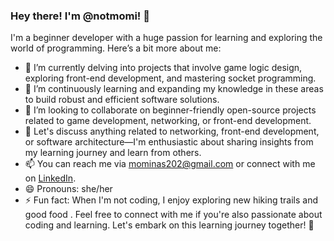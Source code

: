 ### Hey there! I'm @notmomi! 👋

I'm a beginner developer with a huge passion for learning and exploring the world of programming. Here’s a bit more about me:

- 🔭 I’m currently delving into projects that involve game logic design, exploring front-end development, and mastering socket programming.
- 🌱 I’m continuously learning and expanding my knowledge in these areas to build robust and efficient software solutions.
- 👯 I’m looking to collaborate on beginner-friendly open-source projects related to game development, networking, or front-end development.
- 💬 Let's discuss anything related to networking, front-end development, or software architecture—I'm enthusiastic about sharing insights from my learning journey and learn from others.
- 📫 You can reach me via [mominas202@gmail.com](mailto:mominas202@gmail.com) or connect with me on [LinkedIn](https://www.linkedin.com/in/notmomi).
- 😄 Pronouns: she/her
- ⚡ Fun fact: When I'm not coding, I enjoy exploring new hiking trails and good food .
Feel free to  connect with me if you're also passionate about coding and learning. Let's embark on this learning journey together! 🚀


<!---
notmomi/notmomi is a ✨ special ✨ repository because its `README.md` (this file) appears on your GitHub profile.
You can click the Preview link to take a look at your changes.
--->
